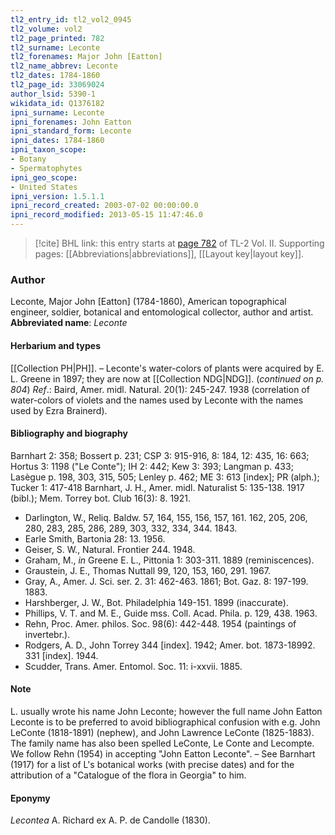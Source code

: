 ```yaml
---
tl2_entry_id: tl2_vol2_0945
tl2_volume: vol2
tl2_page_printed: 782
tl2_surname: Leconte
tl2_forenames: Major John [Eatton]
tl2_name_abbrev: Leconte
tl2_dates: 1784-1860
tl2_page_id: 33069024
author_lsid: 5390-1
wikidata_id: Q1376182
ipni_surname: Leconte
ipni_forenames: John Eatton
ipni_standard_form: Leconte
ipni_dates: 1784-1860
ipni_taxon_scope: 
- Botany
- Spermatophytes
ipni_geo_scope: 
- United States
ipni_version: 1.5.1.1
ipni_record_created: 2003-07-02 00:00:00.0
ipni_record_modified: 2013-05-15 11:47:46.0
---
```



> [!cite] BHL link: this entry starts at [page 782](https://www.biodiversitylibrary.org/page/33069024) of TL-2 Vol. II.
> Supporting pages: [[Abbreviations|abbreviations]], [[Layout key|layout key]].

### Author

Leconte, Major John \[Eatton\] (1784-1860), American topographical engineer, soldier, botanical and entomological collector, author and artist. 
**Abbreviated name**: *Leconte*

#### Herbarium and types

[[Collection PH|PH]]. – Leconte's water-colors of plants were acquired by E. L. Greene in 1897; they are now at [[Collection NDG|NDG]]. (*continued on p. 804*)
*Ref*.: Baird, Amer. midl. Natural. 20(1): 245-247. 1938 (correlation of water-colors of violets and the names used by Leconte with the names used by Ezra Brainerd).

#### Bibliography and biography

Barnhart 2: 358; Bossert p. 231; CSP 3: 915-916, 8: 184, 12: 435, 16: 663; Hortus 3: 1198 ("Le Conte"); IH 2: 442; Kew 3: 393; Langman p. 433; Lasègue p. 198, 303, 315, 505; Lenley p. 462; ME 3: 613 \[index\]; PR (alph.); Tucker 1: 417-418 Barnhart, J. H., Amer. midl. Naturalist 5: 135-138. 1917 (bibl.); Mem. Torrey bot. Club 16(3): 8. 1921.
- Darlington, W., Reliq. Baldw. 57, 164, 155, 156, 157, 161. 162, 205, 206, 280, 283, 285, 286, 289, 303, 332, 334, 344. 1843.
- Earle Smith, Bartonia 28: 13. 1956.
- Geiser, S. W., Natural. Frontier 244. 1948.
- Graham, M., *in* Greene E. L., Pittonia 1: 303-311. 1889 (reminiscences).
- Graustein, J. E., Thomas Nuttall 99, 120, 153, 160, 291. 1967.
- Gray, A., Amer. J. Sci. ser. 2. 31: 462-463. 1861; Bot. Gaz. 8: 197-199. 1883.
- Harshberger, J. W., Bot. Philadelphia 149-151. 1899 (inaccurate).
- Phillips, V. T. and M. E., Guide mss. Coll. Acad. Phila. p. 129, 438. 1963.
- Rehn, Proc. Amer. philos. Soc. 98(6): 442-448. 1954 (paintings of invertebr.).
- Rodgers, A. D., John Torrey 344 \[index\]. 1942; Amer. bot. 1873-18992. 331 \[index\]. 1944.
- Scudder, Trans. Amer. Entomol. Soc. 11: i-xxvii. 1885.

#### Note

L. usually wrote his name John Leconte; however the full name John Eatton Leconte is to be preferred to avoid bibliographical confusion with e.g. John LeConte (1818-1891) (nephew), and John Lawrence LeConte (1825-1883). The family name has also been spelled LeConte, Le Conte and Lecompte. We follow Rehn (1954) in accepting "John Eatton Leconte". – See Barnhart (1917) for a list of L's botanical works (with precise dates) and for the attribution of a "Catalogue of the flora in Georgia" to him.

#### Eponymy

*Lecontea* A. Richard ex A. P. de Candolle (1830).

